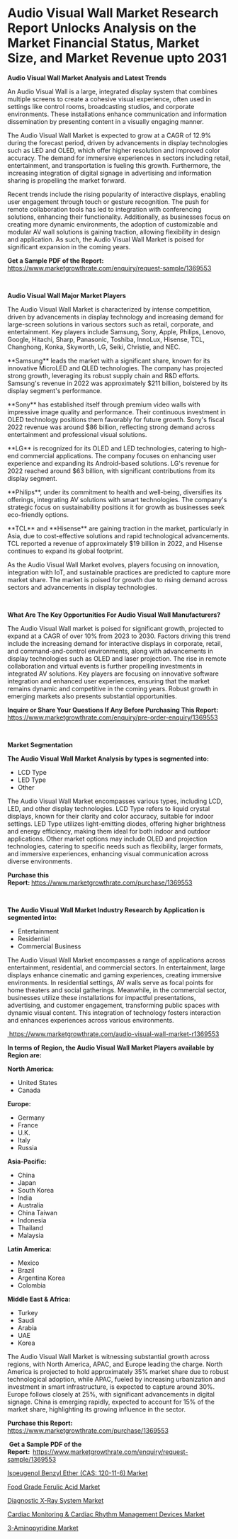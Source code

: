 <p><h1>Audio Visual Wall Market Research Report Unlocks Analysis on the Market Financial Status, Market Size, and Market Revenue upto 2031</h1></p><p><strong>Audio Visual Wall Market Analysis and Latest Trends</strong></p>
<p><p>An Audio Visual Wall is a large, integrated display system that combines multiple screens to create a cohesive visual experience, often used in settings like control rooms, broadcasting studios, and corporate environments. These installations enhance communication and information dissemination by presenting content in a visually engaging manner.</p><p>The Audio Visual Wall Market is expected to grow at a CAGR of 12.9% during the forecast period, driven by advancements in display technologies such as LED and OLED, which offer higher resolution and improved color accuracy. The demand for immersive experiences in sectors including retail, entertainment, and transportation is fueling this growth. Furthermore, the increasing integration of digital signage in advertising and information sharing is propelling the market forward.</p><p>Recent trends include the rising popularity of interactive displays, enabling user engagement through touch or gesture recognition. The push for remote collaboration tools has led to integration with conferencing solutions, enhancing their functionality. Additionally, as businesses focus on creating more dynamic environments, the adoption of customizable and modular AV wall solutions is gaining traction, allowing flexibility in design and application. As such, the Audio Visual Wall Market is poised for significant expansion in the coming years.</p></p>
<p><strong>Get a Sample PDF of the Report:&nbsp;</strong> <a href="https://www.marketgrowthrate.com/enquiry/request-sample/1369553">https://www.marketgrowthrate.com/enquiry/request-sample/1369553</a></p>
<p>&nbsp;</p>
<p><strong>Audio Visual Wall Major Market Players</strong></p>
<p><p>The Audio Visual Wall Market is characterized by intense competition, driven by advancements in display technology and increasing demand for large-screen solutions in various sectors such as retail, corporate, and entertainment. Key players include Samsung, Sony, Apple, Philips, Lenovo, Google, Hitachi, Sharp, Panasonic, Toshiba, InnoLux, Hisense, TCL, Changhong, Konka, Skyworth, LG, Seiki, Christie, and NEC.</p><p>**Samsung** leads the market with a significant share, known for its innovative MicroLED and QLED technologies. The company has projected strong growth, leveraging its robust supply chain and R&D efforts. Samsung's revenue in 2022 was approximately $211 billion, bolstered by its display segment's performance.</p><p>**Sony** has established itself through premium video walls with impressive image quality and performance. Their continuous investment in OLED technology positions them favorably for future growth. Sony's fiscal 2022 revenue was around $86 billion, reflecting strong demand across entertainment and professional visual solutions.</p><p>**LG** is recognized for its OLED and LED technologies, catering to high-end commercial applications. The company focuses on enhancing user experience and expanding its Android-based solutions. LG's revenue for 2022 reached around $63 billion, with significant contributions from its display segment.</p><p>**Philips**, under its commitment to health and well-being, diversifies its offerings, integrating AV solutions with smart technologies. The company's strategic focus on sustainability positions it for growth as businesses seek eco-friendly options.</p><p>**TCL** and **Hisense** are gaining traction in the market, particularly in Asia, due to cost-effective solutions and rapid technological advancements. TCL reported a revenue of approximately $19 billion in 2022, and Hisense continues to expand its global footprint.</p><p>As the Audio Visual Wall Market evolves, players focusing on innovation, integration with IoT, and sustainable practices are predicted to capture more market share. The market is poised for growth due to rising demand across sectors and advancements in display technologies.</p></p>
<p>&nbsp;</p>
<p><strong>What Are The Key Opportunities For Audio Visual Wall Manufacturers?</strong></p>
<p><p>The Audio Visual Wall market is poised for significant growth, projected to expand at a CAGR of over 10% from 2023 to 2030. Factors driving this trend include the increasing demand for interactive displays in corporate, retail, and command-and-control environments, along with advancements in display technologies such as OLED and laser projection. The rise in remote collaboration and virtual events is further propelling investments in integrated AV solutions. Key players are focusing on innovative software integration and enhanced user experiences, ensuring that the market remains dynamic and competitive in the coming years. Robust growth in emerging markets also presents substantial opportunities.</p></p>
<p><strong>Inquire or Share Your Questions If Any Before Purchasing This Report:</strong> <a href="https://www.marketgrowthrate.com/enquiry/pre-order-enquiry/1369553">https://www.marketgrowthrate.com/enquiry/pre-order-enquiry/1369553</a></p>
<p>&nbsp;</p>
<p><strong>Market Segmentation</strong></p>
<p><strong>The Audio Visual Wall Market Analysis by types is segmented into:</strong></p>
<p><ul><li>LCD Type</li><li>LED Type</li><li>Other</li></ul></p>
<p><p>The Audio Visual Wall Market encompasses various types, including LCD, LED, and other display technologies. LCD Type refers to liquid crystal displays, known for their clarity and color accuracy, suitable for indoor settings. LED Type utilizes light-emitting diodes, offering higher brightness and energy efficiency, making them ideal for both indoor and outdoor applications. Other market options may include OLED and projection technologies, catering to specific needs such as flexibility, larger formats, and immersive experiences, enhancing visual communication across diverse environments.</p></p>
<p><strong>Purchase this Report:&nbsp;</strong><a href="https://www.marketgrowthrate.com/purchase/1369553">https://www.marketgrowthrate.com/purchase/1369553</a></p>
<p>&nbsp;</p>
<p><strong>The Audio Visual Wall Market Industry Research by Application is segmented into:</strong></p>
<p><ul><li>Entertainment</li><li>Residential</li><li>Commercial Business</li></ul></p>
<p><p>The Audio Visual Wall Market encompasses a range of applications across entertainment, residential, and commercial sectors. In entertainment, large displays enhance cinematic and gaming experiences, creating immersive environments. In residential settings, AV walls serve as focal points for home theaters and social gatherings. Meanwhile, in the commercial sector, businesses utilize these installations for impactful presentations, advertising, and customer engagement, transforming public spaces with dynamic visual content. This integration of technology fosters interaction and enhances experiences across various environments.</p></p>
<p><a href="https://www.marketgrowthrate.com/audio-visual-wall-market-r1369553">&nbsp;https://www.marketgrowthrate.com/audio-visual-wall-market-r1369553</a></p>
<p><strong>In terms of Region, the Audio Visual Wall Market Players available by Region are:</strong></p>
<p>
    <p> <strong> North America: </strong>
        <ul>
            <li>United States</li>
            <li>Canada</li>
        </ul>
        </p> 
    <p> <strong> Europe: </strong>
        <ul>
            <li>Germany</li>
            <li>France</li>
            <li>U.K.</li>
            <li>Italy</li>
            <li>Russia</li>
        </ul>
        </p> 
    <p> <strong> Asia-Pacific: </strong>
        <ul>
            <li>China</li>
            <li>Japan</li>
            <li>South Korea</li>
            <li>India</li>
            <li>Australia</li>
            <li>China Taiwan</li>
            <li>Indonesia</li>
            <li>Thailand</li>
            <li>Malaysia</li>
        </ul>
        </p> 
    <p> <strong> Latin America: </strong>
        <ul>
            <li>Mexico</li>
            <li>Brazil</li>
            <li>Argentina Korea</li>
            <li>Colombia</li>
        </ul>
        </p> 
    <p> <strong> Middle East & Africa: </strong>
        <ul>
            <li>Turkey</li>
            <li>Saudi</li>
            <li>Arabia</li>
            <li>UAE</li>
            <li>Korea</li>
        </ul>
    </p>
    </p>
<p><p>The Audio Visual Wall Market is witnessing substantial growth across regions, with North America, APAC, and Europe leading the charge. North America is projected to hold approximately 35% market share due to robust technological adoption, while APAC, fueled by increasing urbanization and investment in smart infrastructure, is expected to capture around 30%. Europe follows closely at 25%, with significant advancements in digital signage. China is emerging rapidly, expected to account for 15% of the market share, highlighting its growing influence in the sector.</p></p>
<p><strong>Purchase this Report: </strong><a href="https://www.marketgrowthrate.com/purchase/1369553">https://www.marketgrowthrate.com/purchase/1369553</a></p>
<p>&nbsp;<strong>Get a Sample PDF of the Report:&nbsp;&nbsp;</strong><a href="https://www.marketgrowthrate.com/enquiry/request-sample/1369553">https://www.marketgrowthrate.com/enquiry/request-sample/1369553</a></p>
<p><strong></strong></p>
<p><p><a href="https://github.com/pizolina/Market-Research-Report-List-6/blob/main/isoeugenol-benzyl-ether-cas-120-11-6-market.md">Isoeugenol Benzyl Ether (CAS: 120-11-6) Market</a></p><p><a href="https://issuu.com/reportprime-2/docs/food-grade-ferulic-acid-market-size_ce63da5243a3e1">Food Grade Ferulic Acid Market</a></p><p><a href="https://www.linkedin.com/pulse/driving-factors-behind-diagnostic-x-ray-system-market-trends-8pldf">Diagnostic X-Ray System Market</a></p><p><a href="https://www.linkedin.com/pulse/cardiac-monitoring-rhythm-management-devices-market-research-3n6wf">Cardiac Monitoring & Cardiac Rhythm Management Devices Market</a></p><p><a href="https://medium.com/@coremtymerich56566/3-aminopyridine-market-a-global-and-regional-analysis-focus-on-region-country-level-analysis-40bc61cb5b7f?postPublishedType=repub">3-Aminopyridine Market</a></p></p>